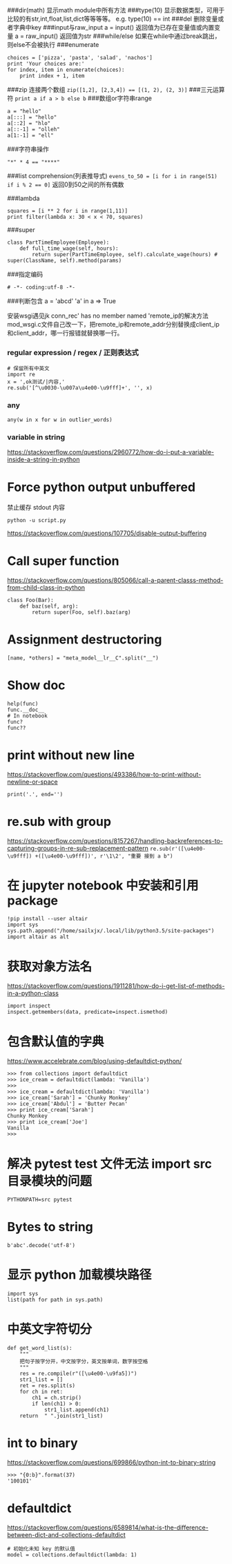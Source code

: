 ###dir(math)
显示math module中所有方法
###type(10)
显示数据类型，可用于比较的有str,int,float,list,dict等等等等。 e.g. type(10) == int
###del
删除变量或者字典中key
###input与raw_input
a = input() 返回值为已存在变量值或内置变量
a = raw_input() 返回值为str
###while/else
如果在while中通过break跳出，则else不会被执行
###enumerate
```
choices = ['pizza', 'pasta', 'salad', 'nachos']
print 'Your choices are:'
for index, item in enumerate(choices):
    print index + 1, item
```
###zip
连接两个数组
`zip([1,2], [2,3,4]) == [(1, 2), (2, 3)]`
###三元运算符
`print a if a > b else b`
###数组or字符串range
```
a = "hello"
a[:::] = "hello"
a[::2] = "hlo"
a[::-1] = "olleh"
a[1:-1] = "ell"
```
###字符串操作
```
"*" * 4 == "****"
```
###list comprehension(列表推导式)
`evens_to_50 = [i for i in range(51) if i % 2 == 0]` 返回0到50之间的所有偶数

###lambda
```
squares = [i ** 2 for i in range(1,11)]
print filter(lambda x: 30 < x < 70, squares)
```
###super
```
class PartTimeEmployee(Employee):
    def full_time_wage(self, hours):
        return super(PartTimeEmployee, self).calculate_wage(hours) # super(ClassName, self).method(params)
```

###指定编码
```
# -*- coding:utf-8 -*-
```

###判断包含
a = 'abcd'
'a' in a
=> True

安装wsgi遇见jk conn_rec' has no member named 'remote_ip的解决方法  
mod_wsgi.c文件自己改一下，把remote_ip和remote_addr分别替换成client_ip和client_addr，哪一行报错就替换哪一行。

### regular expression / regex / 正则表达式

```
# 保留所有中英文
import re
x = ',ok测试/|内容,'
re.sub('[^\u0030-\u007a\u4e00-\u9fff]+', '', x)
```

### any

`any(w in x for w in outlier_words)`

### variable in string

https://stackoverflow.com/questions/2960772/how-do-i-put-a-variable-inside-a-string-in-python

# Force python output unbuffered
禁止缓存 stdout 内容

`python -u script.py`

https://stackoverflow.com/questions/107705/disable-output-buffering

# Call super function

https://stackoverflow.com/questions/805066/call-a-parent-classs-method-from-child-class-in-python

```
class Foo(Bar):
    def baz(self, arg):
        return super(Foo, self).baz(arg)
```

# Assignment destructoring

```
[name, *others] = "meta_model__lr__C".split("__")
```

# Show doc

```
help(func)
func.__doc__
# In notebook
func?
func??
```

# print without new line

https://stackoverflow.com/questions/493386/how-to-print-without-newline-or-space

`print('.', end='')`


# re.sub with group

https://stackoverflow.com/questions/8157267/handling-backreferences-to-capturing-groups-in-re-sub-replacement-pattern
`re.sub(r'([\u4e00-\u9fff]) +([\u4e00-\u9fff])', r'\1\2', "重要 接到 a b")`

# 在 jupyter notebook 中安装和引用 package

```
!pip install --user altair
import sys
sys.path.append("/home/sailxjx/.local/lib/python3.5/site-packages")
import altair as alt
```

# 获取对象方法名

https://stackoverflow.com/questions/1911281/how-do-i-get-list-of-methods-in-a-python-class

```
import inspect
inspect.getmembers(data, predicate=inspect.ismethod)
```

# 包含默认值的字典

https://www.accelebrate.com/blog/using-defaultdict-python/

```
>>> from collections import defaultdict
>>> ice_cream = defaultdict(lambda: 'Vanilla')
>>>
>>> ice_cream = defaultdict(lambda: 'Vanilla')
>>> ice_cream['Sarah'] = 'Chunky Monkey'
>>> ice_cream['Abdul'] = 'Butter Pecan'
>>> print ice_cream['Sarah']
Chunky Monkey
>>> print ice_cream['Joe']
Vanilla
>>>
```

# 解决 pytest test 文件无法 import src 目录模块的问题

`PYTHONPATH=src pytest`

# Bytes to string

`b'abc'.decode('utf-8')`

# 显示 python 加载模块路径

```
import sys
list(path for path in sys.path)
```

# 中英文字符切分

```
def get_word_list(s):
    """
    把句子按字分开，中文按字分，英文按单词，数字按空格
    """
    res = re.compile(r"([\u4e00-\u9fa5])")
    str1_list = []
    ret = res.split(s)
    for ch in ret:
        ch1 = ch.strip()
        if len(ch1) > 0:
            str1_list.append(ch1)
    return  " ".join(str1_list)
```

# int to binary

https://stackoverflow.com/questions/699866/python-int-to-binary-string

```
>>> "{0:b}".format(37)
'100101'
```

# defaultdict

https://stackoverflow.com/questions/6589814/what-is-the-difference-between-dict-and-collections-defaultdict

```
# 初始化未知 key 的默认值
model = collections.defaultdict(lambda: 1)
```
